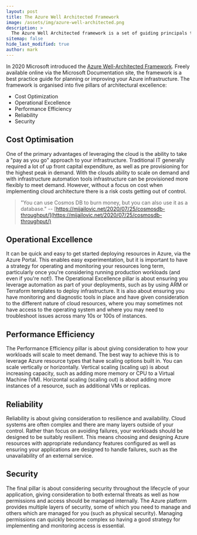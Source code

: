 ```yaml
---
layout: post
title: The Azure Well Architected Framework
image: /assets/img/azure-well-architected.png
description: >
  The Azure Well Architected framework is a set of guiding principals that can be used to plan or assess your use of Azure to improve the quality of your infrastructure. 
sitemap: false
hide_last_modified: true
author: mark
---
```


In 2020 Microsoft introduced the [Azure Well-Architected Framework](https://docs.microsoft.com/en-us/azure/architecture/framework/). Freely available online via the Microsoft Documentation site, the framework is a best practice guide for planning or improving your Azure infrastructure. The framework is organised into five pillars of architectural excellence:

- Cost Optimization
- Operational Excellence
- Performance Efficiency
- Reliability
- Security

## Cost Optimisation

One of the primary advantages of leveraging the cloud is the ability to take a "pay as you go" approach to your infrastructure. Traditional IT generally required a lot of up front capital expenditure, as well as pre provisioning for the highest peak in demand. With the clouds ability to scale on demand and with infrastructure automation tools infrastructure can be provisioned more flexibly to meet demand. However, without a focus on cost when implementing cloud architecture there is a risk costs getting out of control.

> "You can use Cosmos DB to burn money, but you can also use it as a database." -- [https://mijailovic.net/2020/07/25/cosmosdb-throughput/](https://mijailovic.net/2020/07/25/cosmosdb-throughput/)



## Operational Excellence

It can be quick and easy to get started deploying resources in Azure, via the Azure Portal. This enables easy experimentation, but it is important to have a strategy for operating and monitoring your resources long term, particularly once you're considering running production workloads (and even if you're not!). The Operational Excellence pillar is about ensuring you leverage automation as part of your deployments, such as by using ARM or Terraform templates to deploy infrastructure. It is also about ensuring you have monitoring and diagnostic tools in place and have given consideration to the different nature of cloud resources, where you may sometimes not have access to the operating system and where you may need to troubleshoot issues across many 10s or 100s of instances.

## Performance Efficiency

The Performance Efficiency pillar is about giving consideration to how your workloads will scale to meet demand. The best way to achieve this is to leverage Azure resource types that have scaling options built in. You can scale vertically or horizontally. Vertical scaling (scaling up) is about increasing capacity, such as adding more memory or CPU to a Virtual Machine (VM). Horizontal scaling (scaling out) is about adding more instances of a resource, such as additional VMs or replicas.

## Reliability

Reliability is about giving consideration to resilience and availability. Cloud systems are often complex and there are many layers outside of your control. Rather than focus on avoiding failures, your workloads should be designed to be suitably resilient. This means choosing and designing Azure resources with appropriate redundancy features configured as well as ensuring your applications are designed to handle failures, such as the unavailability of an external service.

## Security

The final pillar is about considering security throughout the lifecycle of your application, giving consideration to both external threats as well as how permissions and access should be managed internally. The Azure platform provides multiple layers of security, some of which you need to manage and others which are managed for you (such as physical security). Managing permissions can quickly become complex so having a good strategy for implementing and monitoring access is essential. 